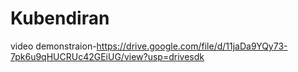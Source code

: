 # Kubendiran


video demonstraion-https://drive.google.com/file/d/11jaDa9YQy73-7pk6u9qHUCRUc42GEiUG/view?usp=drivesdk
